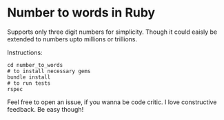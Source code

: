 # Number to words in Ruby

Supports only three digit numbers for simplicity. Though it could eaisly be extended to numbers upto millions or trillions.

Instructions:

```
cd number_to_words
# to install necessary gems
bundle install
# to run tests
rspec
```

Feel free to open an issue, if you wanna be code critic. I love constructive feedback. Be easy though!
